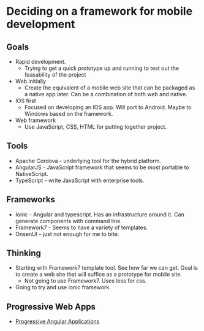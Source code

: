 # Deciding on a framework for mobile development

## Goals
* Rapid development.
    * Trying to get a quick prototype up and running to test out the feasability of the project
* Web initially
    * Create the equivalent of a mobile web site that can be packaged as a native app later. Can be a combination of both web and native.
* IOS first
    * Focused on developing an IOS app. Will port to Android. Maybe to Windows based on the framework.
* Web framework
    * Use JavaScript, CSS, HTML for putting together project.

## Tools
* Apache Cordova - underlying tool for the hybrid platform.
* AngularJS - JavaScript framework that seems to be most portable to NativeScript. 
* TypeScript - write JavaScript with enterprise tools.

## Frameworks
* Ionic - Angular and typescript. Has an infrastructure around it. Can generate components with command line. 
* Framework7 - Seems to have a variety of templates.
* OnsenUI - just not enough for me to bite.

## Thinking
* Starting with Framework7 template tool. See how far we can get. Goal is to create a web site that will suffice as a prototype for mobile site.
    * Not going to use Framework7. Uses less for css.
* Going to try and use ionic framework.

## Progressive Web Apps
* [Progressive Angular Applications](https://houssein.me/progressive-angular-applications)

